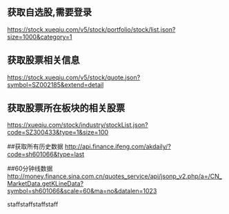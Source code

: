 <link rel="stylesheet" href="https://unpkg.com/element-ui/lib/theme-chalk/index.css">
<script src="https://unpkg.com/axios/dist/axios.min.js"></script>
<!-- import Vue before Element -->
<script src="https://unpkg.com/vue@2.6.11/dist/vue.js"></script>
<!-- import JavaScript -->
<script src="https://unpkg.com/element-ui/lib/index.js"></script>

## 获取自选股,需要登录
https://stock.xueqiu.com/v5/stock/portfolio/stock/list.json?size=1000&category=1

## 获取股票相关信息
https://stock.xueqiu.com/v5/stock/quote.json?symbol=SZ002185&extend=detail

## 获取股票所在板块的相关股票
https://xueqiu.com/stock/industry/stockList.json?code=SZ300433&type=1&size=100


##获取所有历史数据
http://api.finance.ifeng.com/akdaily/?code=sh601066&type=last

##60分钟线数据
http://money.finance.sina.com.cn/quotes_service/api/jsonp_v2.php/a=/CN_MarketData.getKLineData?symbol=sh601066&scale=60&ma=no&datalen=1023

staffstaffstaffstaff